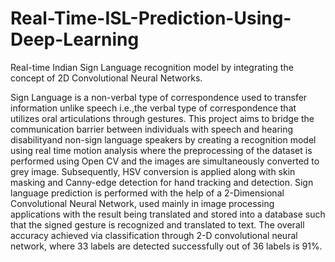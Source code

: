 # Real-Time-ISL-Prediction-Using-Deep-Learning
Real-time Indian Sign Language recognition model by integrating the concept of 2D Convolutional Neural Networks.

Sign Language is a non-verbal type of correspondence used to transfer information unlike speech i.e.,the verbal type of correspondence that utilizes oral articulations through gestures. This project aims to bridge the communication barrier between individuals with speech and hearing disabilityand non-sign language speakers by creating a recognition model using real time motion analysis where the preprocessing of the dataset is performed using Open CV and the images are simultaneously converted to grey image. Subsequently, HSV conversion is applied along with skin masking and Canny-edge detection for hand tracking and detection. Sign language prediction is performed with the help of a 2-Dimensional Convolutional Neural Network, used mainly in image processing applications with the result being translated and stored into a database such that the signed gesture is recognized and translated to text. The overall accuracy achieved via classification through 2-D convolutional neural network, where 33 labels are detected successfully out of 36 labels is 91%.
